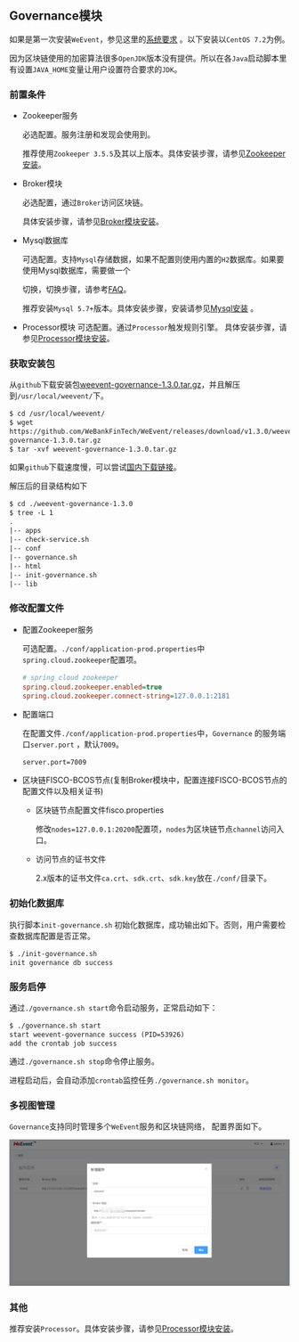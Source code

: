 ## Governance模块
如果是第一次安装`WeEvent`，参见这里的[系统要求](../environment.html) 。以下安装以`CentOS 7.2`为例。

因为区块链使用的加密算法很多`OpenJDK`版本没有提供。所以在各`Java`启动脚本里有设置`JAVA_HOME`变量让用户设置符合要求的`JDK`。

### 前置条件

- Zookeeper服务

  必选配置。服务注册和发现会使用到。

  推荐使用`Zookeeper 3.5.5`及其以上版本。具体安装步骤，请参见[Zookeeper安装](https://zookeeper.apache.org/doc/r3.5.7/zookeeperStarted.html)。

- Broker模块

   必选配置，通过`Broker`访问区块链。

   具体安装步骤，请参见[Broker模块安装](./broker.html)。

- Mysql数据库

  可选配置。支持`Mysql`存储数据，如果不配置则使用内置的`H2`数据库。如果要使用Mysql数据库，需要做一个

  切换，切换步骤，请参考[FAQ](https://weeventdoc.readthedocs.io/zh_CN/latest/faq/weevent.html)。

  推荐安装`Mysql 5.7+`版本。具体安装步骤，安装请参见[Mysql安装](http://dev.mysql.com/downloads/mysql/) 。
  
- Processor模块
  可选配置。通过`Processor`触发规则引擎。
  具体安装步骤，请参见[Processor模块安装](./processor.html)。


### 获取安装包

从`github`下载安装包[weevent-governance-1.3.0.tar.gz](https://github.com/WeBankFinTech/WeEvent/releases/download/v1.3.0/weevent-governance-1.3.0.tar.gz)，并且解压到`/usr/local/weevent/`下。

```shell
$ cd /usr/local/weevent/
$ wget https://github.com/WeBankFinTech/WeEvent/releases/download/v1.3.0/weevent-governance-1.3.0.tar.gz
$ tar -xvf weevent-governance-1.3.0.tar.gz
```

如果`github`下载速度慢，可以尝试[国内下载链接](https://www.fisco.com.cn/cdn/weevent/download/releases/v1.3.0/weevent-governance-1.3.0.tar.gz)。

解压后的目录结构如下

```
$ cd ./weevent-governance-1.3.0
$ tree -L 1
.
|-- apps
|-- check-service.sh
|-- conf
|-- governance.sh
|-- html
|-- init-governance.sh
|-- lib
```

### 修改配置文件

- 配置Zookeeper服务

  可选配置。`./conf/application-prod.properties`中`spring.cloud.zookeeper`配置项。
  
  ```ini
  # spring cloud zookeeper
  spring.cloud.zookeeper.enabled=true
  spring.cloud.zookeeper.connect-string=127.0.0.1:2181
  ```
  
- 配置端口

  在配置文件`./conf/application-prod.properties`中，`Governance` 的服务端口`server.port` ，默认`7009`。

  ```
  server.port=7009
  ```

- 区块链FISCO-BCOS节点(复制Broker模块中，配置连接FISCO-BCOS节点的配置文件以及相关证书)

  - 区块链节点配置文件fisco.properties

    修改`nodes=127.0.0.1:20200`配置项，`nodes`为区块链节点`channel`访问入口。

  - 访问节点的证书文件

    2.x版本的证书文件`ca.crt`、`sdk.crt`、`sdk.key`放在`./conf/`目录下。


### 初始化数据库

执行脚本`init-governance.sh` 初始化数据库，成功输出如下。否则，用户需要检查数据库配置是否正常。

```shell
$ ./init-governance.sh
init governance db success
```

### 服务启停

通过`./governance.sh start`命令启动服务，正常启动如下：

```shell
$ ./governance.sh start
start weevent-governance success (PID=53926)
add the crontab job success
```

通过`./governance.sh stop`命令停止服务。

进程启动后，会自动添加`crontab`监控任务`./governance.sh monitor`。


### 多视图管理

`Governance`支持同时管理多个`WeEvent`服务和区块链网络， 配置界面如下。

![Governance-multi-view.png](../../image/Governance-multi-view.png)


### 其他
推荐安装`Processor`。具体安装步骤，请参见[Processor模块安装](./processor.html)。

